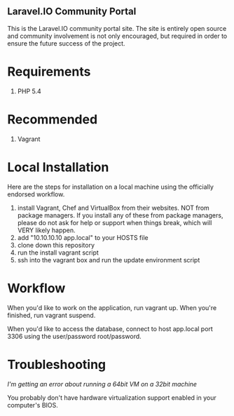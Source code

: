 ## Laravel.IO Community Portal

This is the Laravel.IO community portal site. The site is entirely open source and community involvement is not only encouraged, but required in order to ensure the future success of the project.

# Requirements

1. PHP 5.4

# Recommended

1. Vagrant

# Local Installation

Here are the steps for installation on a local machine using the officially endorsed workflow.

1. install Vagrant, Chef and VirtualBox from their websites. NOT from package managers. If you install any of these from package managers, please do not ask for help or support when things break, which will VERY likely happen.
2. add "10.10.10.10 app.local" to your HOSTS file
3. clone down this repository
4. run the install vagrant script
5. ssh into the vagrant box and run the update environment script

# Workflow

When you'd like to work on the application, run vagrant up. When you're finished, run vagrant suspend.

When you'd like to access the database, connect to host app.local port 3306 using the user/password root/password.

# Troubleshooting

*I'm getting an error about running a 64bit VM on a 32bit machine*

You probably don't have hardware virtualization support enabled in your computer's BIOS.